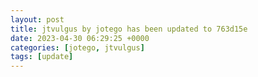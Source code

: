 ```yaml
---
layout: post
title: jtvulgus by jotego has been updated to 763d15e
date: 2023-04-30 06:29:25 +0000
categories: [jotego, jtvulgus]
tags: [update]
---
```


